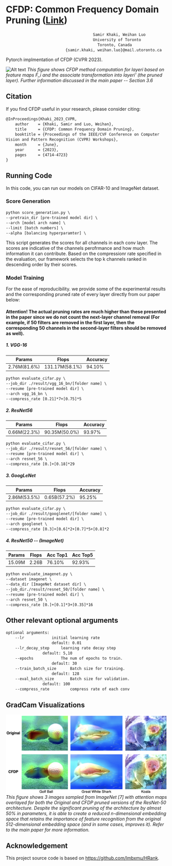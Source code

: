 # CFDP: Common Frequency Domain Pruning ([Link](https://openaccess.thecvf.com/content/CVPR2023W/ECV/html/Khaki_CFDP_Common_Frequency_Domain_Pruning_CVPRW_2023_paper.html))


                                          Samir Khaki, Weihan Luo
                                          University of Toronto
                                            Toronto, Canada
                              {samir.khaki, weihan.luo}@mail.utoronto.ca

<!-- ## We are preparing for other deadlines, if you want the pre-released code for CFDP, please feel free to email us! Thanks! -->

Pytorch implmentation of CFDP (CVPR 2023).

![Alt text](./figs/Pipeline.png)
*This figure shows CFDP method computation for layeri based on feature maps F_i and the associate transformation into layeri' (the pruned layer). Further information discussed in the main paper -- Section 3.6*


## Citation
If you find CFDP useful in your research, please consider citing:

```
@InProceedings{Khaki_2023_CVPR,
    author    = {Khaki, Samir and Luo, Weihan},
    title     = {CFDP: Common Frequency Domain Pruning},
    booktitle = {Proceedings of the IEEE/CVF Conference on Computer Vision and Pattern Recognition (CVPR) Workshops},
    month     = {June},
    year      = {2023},
    pages     = {4714-4723}
}
```

## Running Code

In this code, you can run our models on CIFAR-10 and ImageNet dataset.

### Score Generation

```shell
python score_generation.py \
--pretrain_dir [pre-trained model dir] \
--arch [model arch name] \
--limit [batch numbers] \
--alpha [balancing hyperparamter] \
```
This script generates the scores for all channels in each conv layer. The scores are indicative of the channels perofrmance and how much information it can contribute. Based on the compressionr rate specified in the evaluation, our framework selects the top k channels ranked in descending order by their scores.


### Model Training

For the ease of reproducibility. we provide some of the experimental results and the corresponding pruned rate of every layer directly from our paper below:
#### Attention! The actual pruning rates are much higher than these presented in the paper since we do not count the next-layer channel removal (For example, if 50 filters are removed in the first layer, then the corresponding 50 channels in the second-layer filters should be removed as well).

##### 1. VGG-16

|  Params      | Flops         | Accuracy |
|--------------|---------------|----------|
| 2.76M(81.6%) | 131.17M(58.1%)| 94.10%   | 

```shell
python evaluate_cifar.py \
--job_dir ./result/vgg_16_bn/[folder name] \
--resume [pre-trained model dir] \
--arch vgg_16_bn \
--compress_rate [0.21]*7+[0.75]*5
```
##### 2. ResNet56

|  Params      | Flops        | Accuracy |
|--------------|--------------|----------|
| 0.66M(22.3%) | 90.35M(50.0%)| 93.97%   | 

```shell
python evaluate_cifar.py \
--job_dir ./result/resnet_56/[folder name] \
--resume [pre-trained model dir] \
--arch resnet_56 \
--compress_rate [0.]+[0.18]*29
```
##### 3. GoogLeNet

|  Params      | Flops        | Accuracy |
|--------------|--------------|----------|
| 2.86M(53.5%) |  0.65B(57.2%)| 95.25%   | 

```shell
python evaluate_cifar.py \
--job_dir ./result/googlenet/[folder name] \
--resume [pre-trained model dir] \
--arch googlenet \
--compress_rate [0.3]+[0.6]*2+[0.7]*5+[0.8]*2
```
##### 4. ResNet50 -- (ImageNet)

|  Params | Flops| Acc Top1 |Acc Top5 |
|---------|------|----------|----------|
| 15.09M  |2.26B |    76.10%| 92.93% |

```shell
python evaluate_imagenet.py \
--dataset imagenet \
--data_dir [ImageNet dataset dir] \
--job_dir./result/resnet_50/[folder name] \
--resume [pre-trained model dir] \
--arch resnet_50 \
--compress_rate [0.]+[0.1]*3+[0.35]*16
```

## Other relevant optional arguments
```
optional arguments:
    --lr			initial learning rate
    				default: 0.01
    --lr_decay_step		learning rate decay step
				default: 5,10
    --epochs			The num of epochs to train.
    				default: 30
    --train_batch_size		Batch size for training.
    				default: 128
    --eval_batch_size		Batch size for validation. 
				default: 100
    --compress_rate 		compress rate of each conv
```


## GradCam Visualizations


![Alt text](./figs/GradCam.png)
*This figure shows 3 images sampled from ImageNet [7] with attention maps overlayed for both the Original and CFDP pruned versions of the ResNet-50 architecture. Despite the significant pruning of the architecture by almost 50% in parameters, it is able to create a reduced n-dimensional embedding space that retains the importance of feature recognition from the original 512-dimensional embedding space (and in some cases, improves it). Refer to the main paper for more information.*

## Acknowledgement 

This project source code is based on https://github.com/lmbxmu/HRank.
